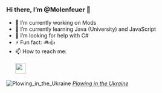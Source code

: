 ### Hi there, I’m @Molenfeuer  👋

- 🔭 I’m currently working on Mods
- 🌱 I’m currently learning Java (University) and JavaScript
- 🤔 I’m looking for help with C#
- ⚡ Fun fact: 🚲👍
- 📫 How to reach me:<br><br><a href="https://social.leonsdepot.de/@leon"><img alt="" style="height: 2em" src="https://github.com/user-attachments/assets/a47ecd17-c456-4e62-9566-7783ad8a59a0"></a>

![Plowing_in_the_Ukraine](https://github.com/user-attachments/assets/db3ef60f-8fb7-40c1-a2f3-49bc057791c6)
_[Plowing in the Ukraine](https://www.getdailyart.com/en/23648/leon-wyczo-kowski/plowing-in-the-ukraine)_

<!--
**Molenfeuer/Molenfeuer** is a ✨ _special_ ✨ repository because its `README.md` (this file) appears on your GitHub profile.

Here are some ideas to get you started:

- 🔭 I’m currently working on ...
- 🌱 I’m currently learning ...
- 👯 I’m looking to collaborate on ...
- 🤔 I’m looking for help with ...
- 💬 Ask me about ...
- 📫 How to reach me: ...
- 😄 Pronouns: ...
- ⚡ Fun fact: ...
-->
